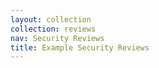```yaml
---
layout: collection
collection: reviews
nav: Security Reviews
title: Example Security Reviews
---
```


